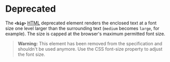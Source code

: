 # Deprecated

The **`<big>`** [HTML](https://developer.mozilla.org/en-US/docs/Web/HTML) deprecated element renders the enclosed text at a font size one level larger than the surrounding text (`medium` becomes `large`, for example). The size is capped at the browser's maximum permitted font size.

> **Warning:** This element has been removed from the specification and shouldn't be used anymore. Use the CSS font-size property to adjust the font size.
